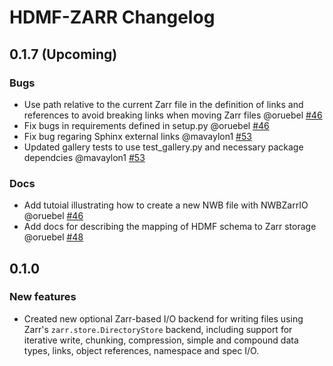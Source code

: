 # HDMF-ZARR Changelog

## 0.1.7 (Upcoming)

### Bugs
* Use path relative to the current Zarr file in the definition of links and references to avoid breaking
  links when moving Zarr files @oruebel [#46](https://github.com/hdmf-dev/hdmf-zarr/pull/46)
* Fix bugs in requirements defined in setup.py @oruebel [#46](https://github.com/hdmf-dev/hdmf-zarr/pull/46)
* Fix bug regaring Sphinx external links @mavaylon1 [#53](https://github.com/hdmf-dev/hdmf-zarr/pull/53)
* Updated gallery tests to use test_gallery.py and necessary package dependcies @mavaylon1 [#53](https://github.com/hdmf-dev/hdmf-zarr/pull/53)

### Docs
* Add tutoial illustrating how to create a new NWB file with NWBZarrIO @oruebel [#46](https://github.com/hdmf-dev/hdmf-zarr/pull/46)
* Add docs for describing the mapping of HDMF schema to Zarr storage @oruebel [#48](https://github.com/hdmf-dev/hdmf-zarr/pull/48)

## 0.1.0 

### New features

- Created new optional Zarr-based I/O backend for writing files using Zarr's `zarr.store.DirectoryStore` backend, including support for iterative write, chunking, compression, simple and compound data types, links, object references, namespace and spec I/O.
